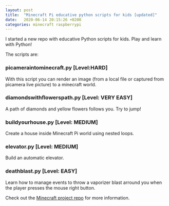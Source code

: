 ```yaml
---
layout: post
title:  "Minecraft Pi educative python scripts for kids [updated]"
date:   2020-06-14 20:15:26 +0200
categories: minecraft raspberrypi
---
```


I started a new repo with educative Python scripts for kids. Play and learn with Python!

The scripts are:

### picameraintominecraft.py [Level:HARD]

With this script you can render an image (from a local file or captured from picamera live picture) to a minecraft world.

### diamondswithflowerspath.py [Level: VERY EASY]

A path of diamonds and yellow flowers follows you. Try to jump!

### buildyourhouse.py [Level: MEDIUM]

Create a house inside Minecraft Pi world using nested loops.

### elevator.py [Level: MEDIUM]

Build an automatic elevator.

### deathblast.py [Level: EASY] 

Learn how to manage events to throw a vaporizer blast arround you when the player presses the mouse right button.

Check out the [Minecraft project repo](https://github.com/ferrithemaker/minecraftpi-projects.git) for more information.


